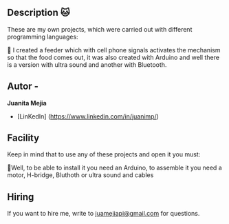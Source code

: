 ## Description 🐱 

These are my own projects, which were carried out with different programming languages:

🐺 I created a feeder which with cell phone signals activates the mechanism so that the food comes out, it was also created with Arduino and 
well there is a version with ultra sound and another with Bluetooth.

## Autor -
**Juanita Mejia**

* [LinKedIn] (https://www.linkedin.com/in/juanimp/)

## Facility
Keep in mind that to use any of these projects and open it you must:

🦝Well, to be able to install it you need an Arduino, to assemble it you need a motor, H-bridge, Bluthoth or ultra sound and cables

## Hiring
If you want to hire me, write to juamejiapi@gmail.com for questions.
